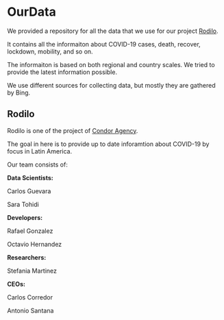 # OurData

We provided a repository for all the data that we use for our project [Rodilo](https://rodillo.org/).

It contains all the informaiton about COVID-19 cases, death, recover, lockdown, mobility, and so on.

The informaiton is based on both regional and country scales. We tried to provide the latest information possible.

We use different sources for collecting data, but mostly they are gathered by Bing.

## Rodilo

Rodilo is one of the project of [Condor Agency](https://www.condoragency.com/).

The goal in here is to provide up to date inforamtion about COVID-19 by focus in Latin America.

Our team consists of:

**Data Scientists:**

Carlos Guevara

Sara Tohidi

**Developers:**

Rafael Gonzalez

Octavio Hernandez

**Researchers:**

Stefania Martinez


**CEOs:**

Carlos Corredor

Antonio Santana
